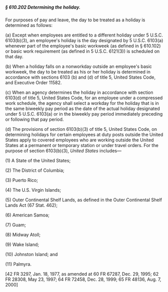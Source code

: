 ##### § 610.202 Determining the holiday. #####

For purposes of pay and leave, the day to be treated as a holiday is determined as follows:

(a) Except when employees are entitled to a different holiday under 5 U.S.C. 6103(b)(3), an employee's holiday is the day designated by 5 U.S.C. 6103(a) whenever part of the employee's basic workweek (as defined in § 610.102) or basic work requirement (as defined in 5 U.S.C. 6121(3)) is scheduled on that day.

(b) When a holiday falls on a nonworkday outside an employee's basic workweek, the day to be treated as his or her holiday is determined in accordance with sections 6103 (b) and (d) of title 5, United States Code, and Executive Order 11582.

(c) When an agency determines the holiday in accordance with section 6103(d) of title 5, United States Code, for an employee under a compressed work schedule, the agency shall select a workday for the holiday that is in the same biweekly pay period as the date of the actual holiday designated under 5 U.S.C. 6103(a) or in the biweekly pay period immediately preceding or following that pay period.

(d) The provisions of section 6103(b)(3) of title 5, United States Code, on determining holidays for certain employees at duty posts outside the United States apply to covered employees who are working outside the United States at a permanent or temporary station or under travel orders. For the purpose of section 6103(b)(3), *United States* includes—

(1) A State of the United States;

(2) The District of Columbia;

(3) Puerto Rico;

(4) The U.S. Virgin Islands;

(5) Outer Continental Shelf Lands, as defined in the Outer Continental Shelf Lands Act (67 Stat. 462);

(6) American Samoa;

(7) Guam;

(8) Midway Atoll;

(9) Wake Island;

(10) Johnston Island; and

(11) Palmyra.

[42 FR 3297, Jan. 18, 1977, as amended at 60 FR 67287, Dec. 29, 1995; 62 FR 28308, May 23, 1997; 64 FR 72458, Dec. 28, 1999; 65 FR 48136, Aug. 7, 2000]